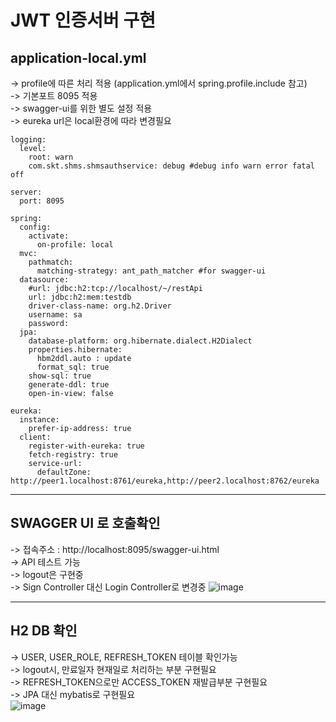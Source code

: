 # JWT 인증서버 구현
## application-local.yml
-> profile에 따른 처리 적용 (application.yml에서 spring.profile.include 참고) \
-> 기본포트 8095 적용 \
-> swagger-ui를 위한 별도 설정 적용 \
-> eureka url은 local환경에 따라 변경필요
```
logging:
  level:
    root: warn
    com.skt.shms.shmsauthservice: debug #debug info warn error fatal off

server:
  port: 8095

spring:
  config:
    activate:
      on-profile: local
  mvc:
    pathmatch:
      matching-strategy: ant_path_matcher #for swagger-ui
  datasource:
    #url: jdbc:h2:tcp://localhost/~/restApi
    url: jdbc:h2:mem:testdb
    driver-class-name: org.h2.Driver
    username: sa
    password:
  jpa:
    database-platform: org.hibernate.dialect.H2Dialect
    properties.hibernate:
      hbm2ddl.auto : update
      format_sql: true
    show-sql: true
    generate-ddl: true
    open-in-view: false

eureka:
  instance:
    prefer-ip-address: true
  client:
    register-with-eureka: true
    fetch-registry: true
    service-url:
      defaultZone: http://peer1.localhost:8761/eureka,http://peer2.localhost:8762/eureka
```
* * *
## SWAGGER UI 로 호출확인
-> 접속주소 : http://localhost:8095/swagger-ui.html \
-> API 테스트 가능 \
-> logout은 구현중 \
-> Sign Controller 대신 Login Controller로 변경중
![image](https://user-images.githubusercontent.com/16300042/152896480-710bf2b5-7cd1-48f0-9307-34ba9d516c1d.png)
* * *
## H2 DB 확인
-> USER, USER_ROLE, REFRESH_TOKEN 테이블 확인가능 \
-> logout시, 만료일자 현재일로 처리하는 부분 구현필요 \
-> REFRESH_TOKEN으로만 ACCESS_TOKEN 재발급부분 구현필요 \
-> JPA 대신 mybatis로 구현필요 \
![image](https://user-images.githubusercontent.com/16300042/152822055-fb50dd8e-f011-4113-9f36-ffd6bc1c9362.png)
